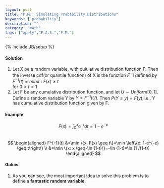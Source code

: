 ```yaml
---
layout: post
title: "P.M.: Simulating Probability Distributions"
keywords: ["probabiltiy"]
description: ""
category: "math"
tags: ["apply","P.A.S.","P.M."]
---
```

{% include JB/setup %}

#### Solution
1. Let X be a random variable, with cululative distribution function F. Then the
inverse cdf(or quantile function) of X is the function $F^-1$ defined by <br />
$F^{-1} (t)=min{x: F(x) \geq t}$ <br />
for $0<t<1$
2. Let F be any cumulative distribution function, and let $U \sim Uniform
   [0,1]$. Define a random variable Y by $Y=F^{-1}(U)$. Then $P(Y \leq
   y)=F(y)$,i.e., Y has cumulative distribution function given by F.

#### Example
$$
F(x)=\int_{0}^{x} e^{-t} d t=1-e^{-x}
$$
<br />
$$
\begin{aligned} F^{-1}(t) &=\min \{x: F(x) \geq t\}=\min \left\{x: 1-e^{-x} \geq
t\right\} \\ &=\min \{x: x \geq-\ln (1-t)\}=-\ln (1-t)=\ln (1 /(1-t))
\end{aligned}
$$




#### Galois
1. As you can see, the most important idea to solve this problem is to define a
   **fantastic random variable**.


